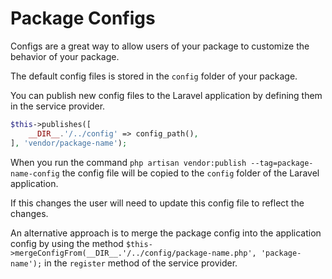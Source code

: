# Package Configs

Configs are a great way to allow users of your package to customize the behavior of your package.

The default config files is stored in the `config` folder of your package.

You can publish new config files to the Laravel application by defining them in the service provider.

```php
$this->publishes([
    __DIR__.'/../config' => config_path(),
], 'vendor/package-name');
```

When you run the command `php artisan vendor:publish --tag=package-name-config` the config file will be copied to the
`config` folder of the Laravel application.

If this changes the user will need to update this config file to reflect the changes.

An alternative approach is to merge the package config into the application config by using the method
`$this->mergeConfigFrom(__DIR__.'/../config/package-name.php', 'package-name');` in the `register` method of the service
provider.
